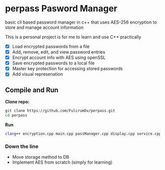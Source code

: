 
# perpass Pasword Manager
<p>basic cli based password manager in c++ that uses AES-256 encryption to store and manage account information</p>
<p>This is a personal project is for me to learn and use C++ practically</p>

- [x] Load encrypted passwords from a file
- [x] Add, remove, edit, and view password entries
- [x] Encrypt account info with AES using openSSL
- [x] Save encrypted passwords to a local file
- [x] Master key protection for accessing stored passwords
- [x] Add visual represenation

## Compile and Run

<b>Clone repo:</b>

```sh
git clone https://github.com/FulcrumDv/perpass.git
cd perpass
```
<b>Run</b>

```sh
clang++ encryption.cpp main.cpp passManager.cpp display.cpp service.cpp utilities.cpp  -o perpass -lssl -lcrypto && ./perpass
```


### Down the line
- Move storage method to DB
- Implement AES from scratch (simply for learning)



